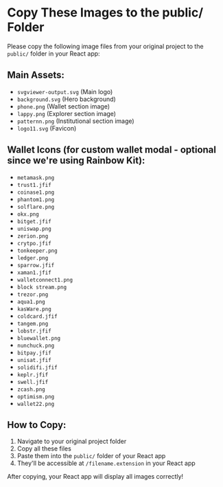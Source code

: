 # Copy These Images to the public/ Folder

Please copy the following image files from your original project to the `public/` folder in your React app:

## Main Assets:
- `svgviewer-output.svg` (Main logo)
- `background.svg` (Hero background)
- `phone.png` (Wallet section image)
- `lappy.png` (Explorer section image)  
- `patternn.png` (Institutional section image)
- `logo11.svg` (Favicon)

## Wallet Icons (for custom wallet modal - optional since we're using Rainbow Kit):
- `metamask.png`
- `trust1.jfif`
- `coinase1.png`
- `phantom1.png`
- `solflare.png`
- `okx.png`
- `bitget.jfif`
- `uniswap.png`
- `zerion.png`
- `crytpo.jfif`
- `tonkeeper.png`
- `ledger.png`
- `sparrow.jfif`
- `xaman1.jfif`
- `walletconnect1.png`
- `block stream.png`
- `trezor.png`
- `aqua1.png`
- `kasWare.png`
- `coldcard.jfif`
- `tangem.png`
- `lobstr.jfif`
- `bluewallet.png`
- `nunchuck.png`
- `bitpay.jfif`
- `unisat.jfif`
- `solidifi.jfif`
- `keplr.jfif`
- `swell.jfif`
- `zcash.png`
- `optimism.png`
- `wallet22.png`

## How to Copy:
1. Navigate to your original project folder
2. Copy all these files 
3. Paste them into the `public/` folder of your React app
4. They'll be accessible at `/filename.extension` in your React app

After copying, your React app will display all images correctly! 